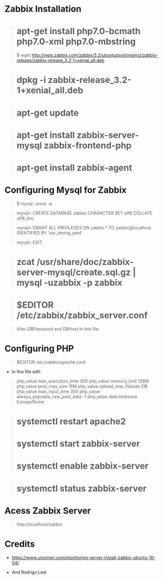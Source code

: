 # Zabbix Installation

> # apt-get install php7.0-bcmath php7.0-xml php7.0-mbstring

> $ wget http://repo.zabbix.com/zabbix/3.2/ubuntu/pool/main/z/zabbix-release/zabbix-release_3.2-1+xenial_all.deb

> # dpkg -i zabbix-release_3.2-1+xenial_all.deb

> # apt-get update

> # apt-get install zabbix-server-mysql zabbix-frontend-php

> # apt-get install zabbix-agent

# Configuring Mysql for Zabbix 

> $ mysql -uroot -p

> mysql> CREATE DATABASE zabbix CHARACTER SET utf8 COLLATE utf8_bin;

> mysql> GRANT ALL PRIVILEGES ON zabbix.* TO zabbix@localhost IDENTIFIED BY 'usr_strong_pwd'

> mysql> EXIT;

> # zcat /usr/share/doc/zabbix-server-mysql/create.sql.gz | mysql -uzabbix -p zabbix

> # $EDITOR /etc/zabbix/zabbix_server.conf

> Alter DBPassword and DBHost in this file.

# Configuring PHP

> $EDITOR /etc/zabbix/apache.conf

* In this file edit:

> <IfModule mod_php7.c>
>    php_value max_execution_time 300
>    php_value memory_limit 128M
>    php_value post_max_size 16M
>    php_value upload_max_filesize 2M
>    php_value max_input_time 300
>    php_value always_populate_raw_post_data -1
>    php_value date.timezone Europe/Rome
> </IfModule>

> # systemctl restart apache2
> # systemctl start zabbix-server
> # systemctl enable zabbix-server

> # systemctl status zabbix-server

# Acess Zabbix Server

> http://localhost/zabbix

# Credits

* https://www.unixmen.com/monitoring-server-install-zabbix-ubuntu-16-04/

* And Rodrigo Leal
